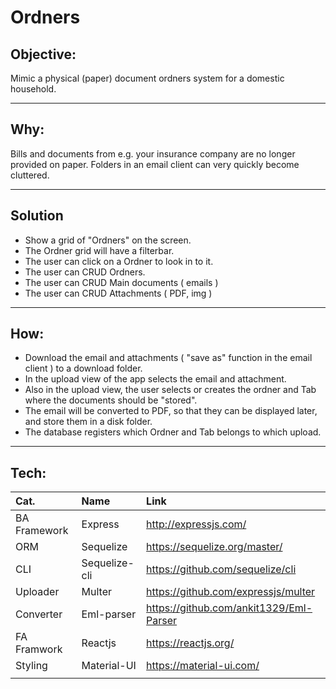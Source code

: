 # Ordners

## Objective:

Mimic a physical (paper) document ordners system for a domestic household.
***
 ## Why:
 Bills and documents from e.g. your insurance company are no longer provided on paper. Folders in an email client can very quickly become cluttered. 

 ***
## Solution
* Show a grid of "Ordners" on the screen. 
* The Ordner grid will have a filterbar.
* The user can click on a Ordner to look in to it.
* The user can CRUD Ordners.
* The user can CRUD Main documents ( emails )
* The user can CRUD Attachments ( PDF, img )

***
## How:
* Download the email and attachments ( "save as" function in the email client ) to a download folder.
* In the upload view of the app selects the email and attachment.
* Also in the upload view, the user selects or creates the ordner and Tab where the documents should be "stored".
* The email will be converted to PDF, so that they can be displayed later, and store them in a disk folder.
* The database registers which Ordner and Tab belongs to which upload.

***

## Tech:
| Cat.         |Name           | Link                                     |
|:---          | :-----------  |:-------                                  |
| BA Framework | Express       | http://expressjs.com/                    |
| ORM          | Sequelize     | https://sequelize.org/master/            |
| CLI          | Sequelize-cli | https://github.com/sequelize/cli         |
| Uploader     | Multer        | https://github.com/expressjs/multer      |
| Converter    | Eml-parser    | https://github.com/ankit1329/Eml-Parser  |
| FA Framwork  | Reactjs       | https://reactjs.org/                     |
| Styling      | Material-UI   | https://material-ui.com/                 |
|              |               |                                          |


